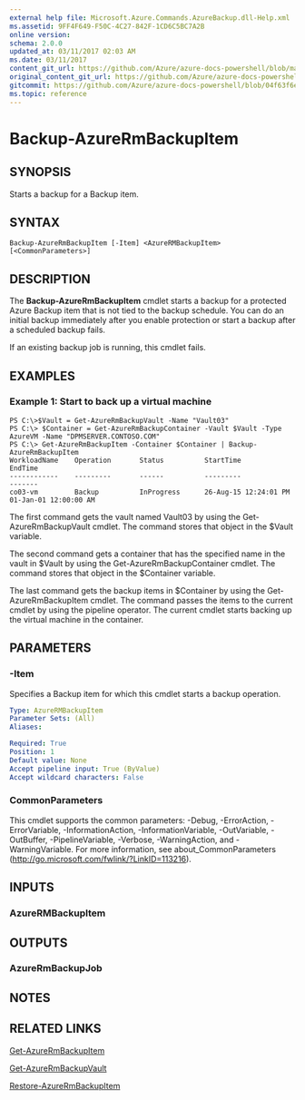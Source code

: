 ```yaml
---
external help file: Microsoft.Azure.Commands.AzureBackup.dll-Help.xml
ms.assetid: 9FF4F649-F50C-4C27-842F-1CD6C5BC7A2B
online version:
schema: 2.0.0
updated_at: 03/11/2017 02:03 AM
ms.date: 03/11/2017
content_git_url: https://github.com/Azure/azure-docs-powershell/blob/master/azureps-cmdlets-docs/ResourceManager/AzureRM.Backup/v2.7.0/Backup-AzureRmBackupItem.md
original_content_git_url: https://github.com/Azure/azure-docs-powershell/blob/master/azureps-cmdlets-docs/ResourceManager/AzureRM.Backup/v2.7.0/Backup-AzureRmBackupItem.md
gitcommit: https://github.com/Azure/azure-docs-powershell/blob/04f63f6e685743ace2c57eb157574e34e8610b1c
ms.topic: reference
---
```


# Backup-AzureRmBackupItem

## SYNOPSIS
Starts a backup for a Backup item.

## SYNTAX

```
Backup-AzureRmBackupItem [-Item] <AzureRMBackupItem> [<CommonParameters>]
```

## DESCRIPTION
The **Backup-AzureRmBackupItem** cmdlet starts a backup for a protected Azure Backup item that is not tied to the backup schedule.
You can do an initial backup immediately after you enable protection or start a backup after a scheduled backup fails.

If an existing backup job is running, this cmdlet fails.

## EXAMPLES

### Example 1: Start to back up a virtual machine
```
PS C:\>$Vault = Get-AzureRmBackupVault -Name "Vault03"
PS C:\> $Container = Get-AzureRmBackupContainer -Vault $Vault -Type AzureVM -Name "DPMSERVER.CONTOSO.COM"
PS C:\> Get-AzureRmBackupItem -Container $Container | Backup-AzureRmBackupItem
WorkloadName    Operation       Status          StartTime              EndTime
------------    ---------       ------          ---------              -------
co03-vm         Backup          InProgress      26-Aug-15 12:24:01 PM  01-Jan-01 12:00:00 AM
```

The first command gets the vault named Vault03 by using the Get-AzureRmBackupVault cmdlet.
The command stores that object in the $Vault variable.

The second command gets a container that has the specified name in the vault in $Vault by using the Get-AzureRmBackupContainer cmdlet.
The command stores that object in the $Container variable.

The last command gets the backup items in $Container by using the Get-AzureRmBackupItem cmdlet.
The command passes the items to the current cmdlet by using the pipeline operator.
The current cmdlet starts backing up the virtual machine in the container.

## PARAMETERS

### -Item
Specifies a Backup item for which this cmdlet starts a backup operation.

```yaml
Type: AzureRMBackupItem
Parameter Sets: (All)
Aliases: 

Required: True
Position: 1
Default value: None
Accept pipeline input: True (ByValue)
Accept wildcard characters: False
```

### CommonParameters
This cmdlet supports the common parameters: -Debug, -ErrorAction, -ErrorVariable, -InformationAction, -InformationVariable, -OutVariable, -OutBuffer, -PipelineVariable, -Verbose, -WarningAction, and -WarningVariable. For more information, see about_CommonParameters (http://go.microsoft.com/fwlink/?LinkID=113216).

## INPUTS

### AzureRMBackupItem

## OUTPUTS

### AzureRmBackupJob

## NOTES

## RELATED LINKS

[Get-AzureRmBackupItem](./Get-AzureRmBackupItem.md)

[Get-AzureRmBackupVault](./Get-AzureRmBackupVault.md)

[Restore-AzureRmBackupItem](./Restore-AzureRmBackupItem.md)


